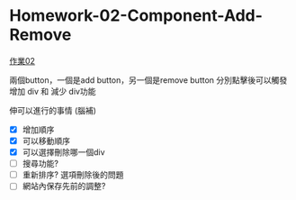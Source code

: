 # Homework-02-Component-Add-Remove

[作業02](https://bobo100.github.io/Homework-02-Component-Add-Remove/)

兩個button，一個是add button，另一個是remove button
分別點擊後可以觸發 增加 div 和 減少 div功能

伸可以進行的事情 (腦補)

- [X] 增加順序
- [X] 可以移動順序
- [X] 可以選擇刪除哪一個div
- [ ] 搜尋功能?
- [ ] 重新排序? 選項刪除後的問題
- [ ] 網站內保存先前的調整?
